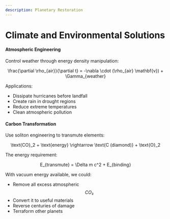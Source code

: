 ```yaml
---
description: Planetary Restoration
---
```


# Climate and Environmental Solutions

#### Atmospheric Engineering

Control weather through energy density manipulation:

<p align="center"><span class="math">\frac{\partial \rho_{air}}{\partial t} = -\nabla \cdot (\rho_{air} \mathbf{v}) + \Gamma_{weather}</span></p>

Applications:

* Dissipate hurricanes before landfall
* Create rain in drought regions
* Reduce extreme temperatures
* Clean atmospheric pollution

#### Carbon Transformation

Use soliton engineering to transmute elements:

<p align="center"><span class="math">\text{CO}_2 + \text{energy} \rightarrow \text{C (diamond)} + \text{O}_2</span></p>

The energy requirement:

<p align="center"><span class="math">E_{transmute} = \Delta m c^2 + E_{binding}</span></p>

With vacuum energy available, we could:

* Remove all excess atmospheric $$CO₂$$
* Convert it to useful materials
* Reverse centuries of damage
* Terraform other planets
